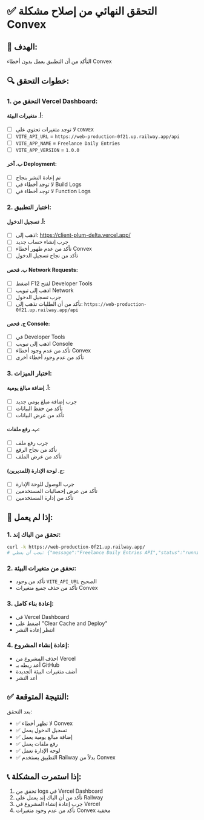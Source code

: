 # ✅ التحقق النهائي من إصلاح مشكلة Convex

## 🎯 الهدف:

التأكد من أن التطبيق يعمل بدون أخطاء Convex

## 🔍 خطوات التحقق:

### 1. التحقق من Vercel Dashboard:

#### أ. متغيرات البيئة:

- [ ] لا توجد متغيرات تحتوي على `CONVEX`
- [ ] `VITE_API_URL` = `https://web-production-0f21.up.railway.app/api`
- [ ] `VITE_APP_NAME` = `Freelance Daily Entries`
- [ ] `VITE_APP_VERSION` = `1.0.0`

#### ب. آخر Deployment:

- [ ] تم إعادة النشر بنجاح
- [ ] لا توجد أخطاء في Build Logs
- [ ] لا توجد أخطاء في Function Logs

### 2. اختبار التطبيق:

#### أ. تسجيل الدخول:

- [ ] اذهب إلى: https://client-plum-delta.vercel.app/
- [ ] جرب إنشاء حساب جديد
- [ ] تأكد من عدم ظهور أخطاء Convex
- [ ] تأكد من نجاح تسجيل الدخول

#### ب. فحص Network Requests:

- [ ] اضغط F12 لفتح Developer Tools
- [ ] اذهب إلى تبويب Network
- [ ] جرب تسجيل الدخول
- [ ] تأكد من أن الطلبات تذهب إلى: `https://web-production-0f21.up.railway.app/api`

#### ج. فحص Console:

- [ ] في Developer Tools
- [ ] اذهب إلى تبويب Console
- [ ] تأكد من عدم وجود أخطاء Convex
- [ ] تأكد من عدم وجود أخطاء أخرى

### 3. اختبار الميزات:

#### أ. إضافة مبالغ يومية:

- [ ] جرب إضافة مبلغ يومي جديد
- [ ] تأكد من حفظ البيانات
- [ ] تأكد من عرض البيانات

#### ب. رفع ملفات:

- [ ] جرب رفع ملف
- [ ] تأكد من نجاح الرفع
- [ ] تأكد من عرض الملف

#### ج. لوحة الإدارة (للمديرين):

- [ ] جرب الوصول للوحة الإدارة
- [ ] تأكد من عرض إحصائيات المستخدمين
- [ ] تأكد من إدارة المستخدمين

## 🚨 إذا لم يعمل:

### 1. تحقق من الباك إند:

```bash
curl -k https://web-production-0f21.up.railway.app/
# يجب أن يعطي: {"message":"Freelance Daily Entries API","status":"running"}
```

### 2. تحقق من متغيرات البيئة:

- تأكد من وجود `VITE_API_URL` الصحيح
- تأكد من حذف جميع متغيرات Convex

### 3. إعادة بناء كامل:

- في Vercel Dashboard
- اضغط على "Clear Cache and Deploy"
- انتظر إعادة النشر

### 4. إعادة إنشاء المشروع:

- احذف المشروع من Vercel
- أعد ربطه بـ GitHub
- أضف متغيرات البيئة الجديدة
- أعد النشر

## ✅ النتيجة المتوقعة:

بعد التحقق:

- ✅ لا تظهر أخطاء Convex
- ✅ تسجيل الدخول يعمل
- ✅ إضافة مبالغ يومية يعمل
- ✅ رفع ملفات يعمل
- ✅ لوحة الإدارة تعمل
- ✅ التطبيق يستخدم Railway بدلاً من Convex

## 📞 إذا استمرت المشكلة:

1. تحقق من logs في Vercel Dashboard
2. تأكد من أن الباك إند يعمل على Railway
3. جرب إعادة إنشاء المشروع في Vercel
4. تأكد من عدم وجود متغيرات Convex مخفية
